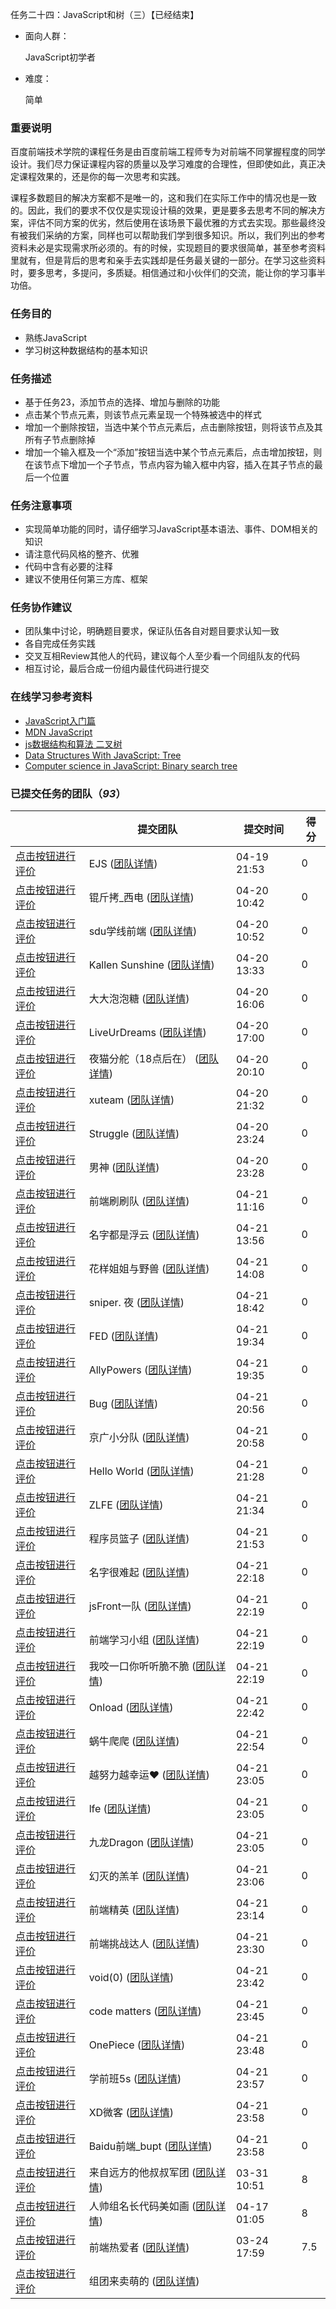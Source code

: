 任务二十四：JavaScript和树（三）【已经结束】

- 面向人群：

  JavaScript初学者

- 难度：

  简单

### 重要说明

百度前端技术学院的课程任务是由百度前端工程师专为对前端不同掌握程度的同学设计。我们尽力保证课程内容的质量以及学习难度的合理性，但即使如此，真正决定课程效果的，还是你的每一次思考和实践。

课程多数题目的解决方案都不是唯一的，这和我们在实际工作中的情况也是一致的。因此，我们的要求不仅仅是实现设计稿的效果，更是要多去思考不同的解决方案，评估不同方案的优劣，然后使用在该场景下最优雅的方式去实现。那些最终没有被我们采纳的方案，同样也可以帮助我们学到很多知识。所以，我们列出的参考资料未必是实现需求所必须的。有的时候，实现题目的要求很简单，甚至参考资料里就有，但是背后的思考和亲手去实践却是任务最关键的一部分。在学习这些资料时，要多思考，多提问，多质疑。相信通过和小伙伴们的交流，能让你的学习事半功倍。

### 任务目的

- 熟练JavaScript
- 学习树这种数据结构的基本知识

### 任务描述

- 基于任务23，添加节点的选择、增加与删除的功能
- 点击某个节点元素，则该节点元素呈现一个特殊被选中的样式
- 增加一个删除按钮，当选中某个节点元素后，点击删除按钮，则将该节点及其所有子节点删除掉
- 增加一个输入框及一个“添加”按钮当选中某个节点元素后，点击增加按钮，则在该节点下增加一个子节点，节点内容为输入框中内容，插入在其子节点的最后一个位置

### 任务注意事项

- 实现简单功能的同时，请仔细学习JavaScript基本语法、事件、DOM相关的知识
- 请注意代码风格的整齐、优雅
- 代码中含有必要的注释
- 建议不使用任何第三方库、框架

### 任务协作建议

- 团队集中讨论，明确题目要求，保证队伍各自对题目要求认知一致
- 各自完成任务实践
- 交叉互相Review其他人的代码，建议每个人至少看一个同组队友的代码
- 相互讨论，最后合成一份组内最佳代码进行提交

### 在线学习参考资料

- [JavaScript入门篇](http://www.imooc.com/view/36)
- [MDN JavaScript](https://developer.mozilla.org/zh-CN/docs/Web/JavaScript)
- [js数据结构和算法 二叉树](https://segmentfault.com/a/1190000000740261)
- [Data Structures With JavaScript: Tree](http://code.tutsplus.com/articles/data-structures-with-javascript-tree--cms-23393)
- [Computer science in JavaScript: Binary search tree](https://www.nczonline.net/blog/2009/06/09/computer-science-in-javascript-binary-search-tree-part-1/)

### 已提交任务的团队（*93*）

|                                          | 提交团队                                     | 提交时间        | 得分   |
| ---------------------------------------- | ---------------------------------------- | ----------- | ---- |
| [点击按钮进行评价](http://ife.baidu.com/review/detail?workId=9718) | EJS ([团队详情](http://ife.baidu.com/group/profile?groupId=334)) | 04-19 21:53 | 0    |
| [点击按钮进行评价](http://ife.baidu.com/review/detail?workId=9763) | 锟斤拷_西电 ([团队详情](http://ife.baidu.com/group/profile?groupId=2002)) | 04-20 10:42 | 0    |
| [点击按钮进行评价](http://ife.baidu.com/review/detail?workId=9767) | sdu学线前端 ([团队详情](http://ife.baidu.com/group/profile?groupId=1500)) | 04-20 10:52 | 0    |
| [点击按钮进行评价](http://ife.baidu.com/review/detail?workId=9794) | Kallen Sunshine ([团队详情](http://ife.baidu.com/group/profile?groupId=233)) | 04-20 13:33 | 0    |
| [点击按钮进行评价](http://ife.baidu.com/review/detail?workId=9834) | 大大泡泡糖 ([团队详情](http://ife.baidu.com/group/profile?groupId=3945)) | 04-20 16:06 | 0    |
| [点击按钮进行评价](http://ife.baidu.com/review/detail?workId=9866) | LiveUrDreams ([团队详情](http://ife.baidu.com/group/profile?groupId=855)) | 04-20 17:00 | 0    |
| [点击按钮进行评价](http://ife.baidu.com/review/detail?workId=9902) | 夜猫分舵（18点后在） ([团队详情](http://ife.baidu.com/group/profile?groupId=3486)) | 04-20 20:10 | 0    |
| [点击按钮进行评价](http://ife.baidu.com/review/detail?workId=9941) | xuteam ([团队详情](http://ife.baidu.com/group/profile?groupId=1461)) | 04-20 21:32 | 0    |
| [点击按钮进行评价](http://ife.baidu.com/review/detail?workId=9987) | Struggle ([团队详情](http://ife.baidu.com/group/profile?groupId=4235)) | 04-20 23:24 | 0    |
| [点击按钮进行评价](http://ife.baidu.com/review/detail?workId=10006) | 男神 ([团队详情](http://ife.baidu.com/group/profile?groupId=1127)) | 04-20 23:28 | 0    |
| [点击按钮进行评价](http://ife.baidu.com/review/detail?workId=10041) | 前端刷刷队 ([团队详情](http://ife.baidu.com/group/profile?groupId=2573)) | 04-21 11:16 | 0    |
| [点击按钮进行评价](http://ife.baidu.com/review/detail?workId=10087) | 名字都是浮云 ([团队详情](http://ife.baidu.com/group/profile?groupId=2164)) | 04-21 13:56 | 0    |
| [点击按钮进行评价](http://ife.baidu.com/review/detail?workId=10101) | 花样姐姐与野兽 ([团队详情](http://ife.baidu.com/group/profile?groupId=2700)) | 04-21 14:08 | 0    |
| [点击按钮进行评价](http://ife.baidu.com/review/detail?workId=10200) | sniper. 夜 ([团队详情](http://ife.baidu.com/group/profile?groupId=771)) | 04-21 18:42 | 0    |
| [点击按钮进行评价](http://ife.baidu.com/review/detail?workId=10235) | FED ([团队详情](http://ife.baidu.com/group/profile?groupId=488)) | 04-21 19:34 | 0    |
| [点击按钮进行评价](http://ife.baidu.com/review/detail?workId=10237) | AllyPowers ([团队详情](http://ife.baidu.com/group/profile?groupId=135)) | 04-21 19:35 | 0    |
| [点击按钮进行评价](http://ife.baidu.com/review/detail?workId=10305) | Bug ([团队详情](http://ife.baidu.com/group/profile?groupId=1021)) | 04-21 20:56 | 0    |
| [点击按钮进行评价](http://ife.baidu.com/review/detail?workId=10320) | 京广小分队 ([团队详情](http://ife.baidu.com/group/profile?groupId=470)) | 04-21 20:58 | 0    |
| [点击按钮进行评价](http://ife.baidu.com/review/detail?workId=10348) | Hello World ([团队详情](http://ife.baidu.com/group/profile?groupId=92)) | 04-21 21:28 | 0    |
| [点击按钮进行评价](http://ife.baidu.com/review/detail?workId=10370) | ZLFE ([团队详情](http://ife.baidu.com/group/profile?groupId=1572)) | 04-21 21:34 | 0    |
| [点击按钮进行评价](http://ife.baidu.com/review/detail?workId=10399) | 程序员篮子 ([团队详情](http://ife.baidu.com/group/profile?groupId=1360)) | 04-21 21:53 | 0    |
| [点击按钮进行评价](http://ife.baidu.com/review/detail?workId=10454) | 名字很难起 ([团队详情](http://ife.baidu.com/group/profile?groupId=2856)) | 04-21 22:18 | 0    |
| [点击按钮进行评价](http://ife.baidu.com/review/detail?workId=10459) | jsFront一队 ([团队详情](http://ife.baidu.com/group/profile?groupId=1734)) | 04-21 22:19 | 0    |
| [点击按钮进行评价](http://ife.baidu.com/review/detail?workId=10463) | 前端学习小组 ([团队详情](http://ife.baidu.com/group/profile?groupId=1245)) | 04-21 22:19 | 0    |
| [点击按钮进行评价](http://ife.baidu.com/review/detail?workId=10464) | 我咬一口你听听脆不脆 ([团队详情](http://ife.baidu.com/group/profile?groupId=3105)) | 04-21 22:19 | 0    |
| [点击按钮进行评价](http://ife.baidu.com/review/detail?workId=10518) | Onload ([团队详情](http://ife.baidu.com/group/profile?groupId=582)) | 04-21 22:42 | 0    |
| [点击按钮进行评价](http://ife.baidu.com/review/detail?workId=10544) | 蜗牛爬爬 ([团队详情](http://ife.baidu.com/group/profile?groupId=518)) | 04-21 22:54 | 0    |
| [点击按钮进行评价](http://ife.baidu.com/review/detail?workId=10566) | 越努力越幸运❤️ ([团队详情](http://ife.baidu.com/group/profile?groupId=1455)) | 04-21 23:05 | 0    |
| [点击按钮进行评价](http://ife.baidu.com/review/detail?workId=10570) | lfe ([团队详情](http://ife.baidu.com/group/profile?groupId=109)) | 04-21 23:05 | 0    |
| [点击按钮进行评价](http://ife.baidu.com/review/detail?workId=10571) | 九龙Dragon ([团队详情](http://ife.baidu.com/group/profile?groupId=1963)) | 04-21 23:05 | 0    |
| [点击按钮进行评价](http://ife.baidu.com/review/detail?workId=10573) | 幻灭的羔羊 ([团队详情](http://ife.baidu.com/group/profile?groupId=956)) | 04-21 23:06 | 0    |
| [点击按钮进行评价](http://ife.baidu.com/review/detail?workId=10609) | 前端精英 ([团队详情](http://ife.baidu.com/group/profile?groupId=815)) | 04-21 23:14 | 0    |
| [点击按钮进行评价](http://ife.baidu.com/review/detail?workId=10652) | 前端挑战达人 ([团队详情](http://ife.baidu.com/group/profile?groupId=1345)) | 04-21 23:30 | 0    |
| [点击按钮进行评价](http://ife.baidu.com/review/detail?workId=10677) | void(0) ([团队详情](http://ife.baidu.com/group/profile?groupId=816)) | 04-21 23:42 | 0    |
| [点击按钮进行评价](http://ife.baidu.com/review/detail?workId=10691) | code matters ([团队详情](http://ife.baidu.com/group/profile?groupId=2038)) | 04-21 23:45 | 0    |
| [点击按钮进行评价](http://ife.baidu.com/review/detail?workId=10712) | OnePiece ([团队详情](http://ife.baidu.com/group/profile?groupId=1625)) | 04-21 23:48 | 0    |
| [点击按钮进行评价](http://ife.baidu.com/review/detail?workId=10762) | 学前班5s ([团队详情](http://ife.baidu.com/group/profile?groupId=636)) | 04-21 23:57 | 0    |
| [点击按钮进行评价](http://ife.baidu.com/review/detail?workId=10769) | XD微客 ([团队详情](http://ife.baidu.com/group/profile?groupId=691)) | 04-21 23:58 | 0    |
| [点击按钮进行评价](http://ife.baidu.com/review/detail?workId=10772) | Baidu前端_bupt ([团队详情](http://ife.baidu.com/group/profile?groupId=131)) | 04-21 23:58 | 0    |
| [点击按钮进行评价](http://ife.baidu.com/review/detail?workId=5620) | 来自远方的他叔叔军团 ([团队详情](http://ife.baidu.com/group/profile?groupId=924)) | 03-31 10:51 | 8    |
| [点击按钮进行评价](http://ife.baidu.com/review/detail?workId=9401) | 人帅组名长代码美如画 ([团队详情](http://ife.baidu.com/group/profile?groupId=4212)) | 04-17 01:05 | 8    |
| [点击按钮进行评价](http://ife.baidu.com/review/detail?workId=3639) | 前端热爱者 ([团队详情](http://ife.baidu.com/group/profile?groupId=203)) | 03-24 17:59 | 7.5  |
| [点击按钮进行评价](http://ife.baidu.com/review/detail?workId=5044) | 组团来卖萌的 ([团队详情](http://ife.baidu.com/group/profile?groupId=137)) |             |      |

